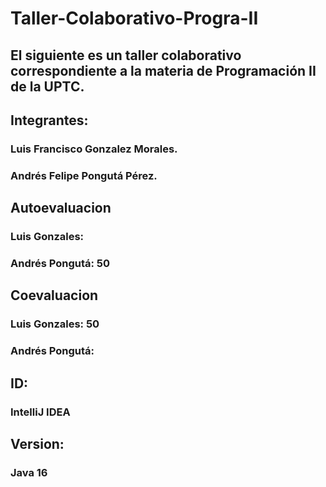# Taller-Colaborativo-Progra-II
## El siguiente es un taller colaborativo correspondiente a la materia de Programación II  de la UPTC.
## Integrantes:
### Luis Francisco Gonzalez Morales.
### Andrés Felipe Pongutá Pérez.
## Autoevaluacion 
### Luis Gonzales:
### Andrés Pongutá: 50
## Coevaluacion  
### Luis Gonzales: 50
### Andrés Pongutá:

## ID: 
### IntelliJ IDEA
## Version:
### Java 16
